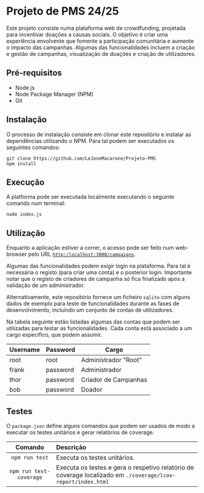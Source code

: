 # Projeto de PMS 24/25

Este projeto consiste numa plataforma web de crowdfunding, projetada para incentivar doações a causas sociais. O objetivo é criar uma experiência envolvente que fomente a participação comunitária e aumente o impacto das campanhas. Algumas das funcionalidades incluem a criação e gestão de campanhas, visualização de doações e criação de utilizadores. 

## Pré-requisitos
- Node.js
- Node Package Manager (NPM)
- Git

## Instalação

O processo de instalação consiste em clonar este repositório e instalar as dependências utilizando o NPM. Para tal podem ser executados os seguintes comandos:

```
git clone https://github.com/LeJoneMacarone/Projeto-PMS
npm install
```

## Execução

A platforma pode ser executada localmente executando o seguinte comando num terminal:

```
node index.js
```

## Utilização

Enquanto a aplicação estiver a correr, o acesso pode ser feito num web-browser pelo URL [`http:/localhost:3000/campaigns`](http:/localhost:3000/campaigns).

Algumas das funcionalidades podem exigir login na plataforma. Para tal é necessária o registo (para criar uma conta) e o posterior login. Importante notar que o registo de criadores de campanha só fica finalizado após a validação de um administrador.

Alternativamente, este repositório fornece um ficheiro `sqlite` com alguns dados de exemplo para teste de funcionalidades durante as fases de desenvolvimento, incluindo um conjunto de contas de utilizadores. 

Na tabela seguinte estão listadas algumas das contas que podem ser utilizadas para testar as funcionalidades. Cada conta está associado a um cargo específico, que podem assumir.

| Username | Password | Cargo |
| - | - | - |
| root | root | Administrador "Root"
| frank | password | Administrador
| thor | password | Criador de Campanhas
| bob | password | Doador  

## Testes

O `package.json` define alguns comandos que podem ser usados de modo a executar os testes unitários e gerar relatórios de coverage.

| Comando | Descrição |
| :-: | :- |
| `npm run test` | Executa os testes unitários. |
| `npm run test-coverage` | Executa os testes e gera o respetivo relatório de coverage localizado em `./coverage/lcov-report/index.html`|